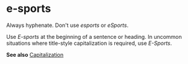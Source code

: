 # e-sports

Always hyphenate. Don't use *esports* or *eSports*.

Use *E-sports* at the beginning of a sentence or heading. In uncommon situations where title-style capitalization 
is required, use *E-Sports*.

**See also** [Capitalization](~/capitalization.md)
